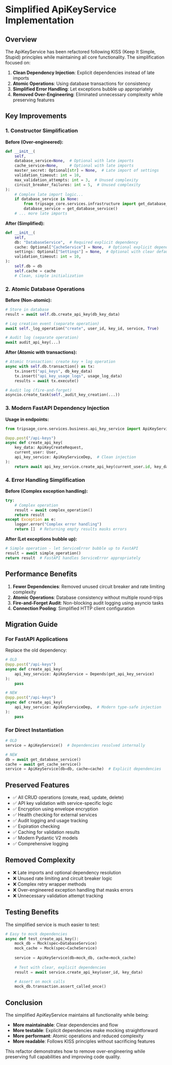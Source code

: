 # Simplified ApiKeyService Implementation

## Overview

The ApiKeyService has been refactored following KISS (Keep It Simple, Stupid) principles while maintaining all core functionality. The simplification focused on:

1. **Clean Dependency Injection**: Explicit dependencies instead of late imports
2. **Atomic Operations**: Using database transactions for consistency
3. **Simplified Error Handling**: Let exceptions bubble up appropriately
4. **Removed Over-Engineering**: Eliminated unnecessary complexity while preserving features

## Key Improvements

### 1. Constructor Simplification

**Before (Over-engineered):**
```python
def __init__(
    self,
    database_service=None,  # Optional with late imports
    cache_service=None,     # Optional with late imports
    master_secret: Optional[str] = None,  # Late import of settings
    validation_timeout: int = 10,
    max_validation_attempts: int = 3,  # Unused complexity
    circuit_breaker_failures: int = 5,  # Unused complexity
):
    # Complex late import logic...
    if database_service is None:
        from tripsage_core.services.infrastructure import get_database_service
        database_service = get_database_service()
    # ... more late imports
```

**After (Simplified):**
```python
def __init__(
    self,
    db: "DatabaseService",  # Required explicit dependency
    cache: Optional["CacheService"] = None,  # Optional explicit dependency
    settings: Optional["Settings"] = None,  # Optional with clear defaults
    validation_timeout: int = 10,
):
    self.db = db
    self.cache = cache
    # Clean, simple initialization
```

### 2. Atomic Database Operations

**Before (Non-atomic):**
```python
# Store in database
result = await self.db.create_api_key(db_key_data)

# Log creation event (separate operation)
await self._log_operation("create", user_id, key_id, service, True)

# Audit log (separate operation)
await audit_api_key(...)
```

**After (Atomic with transactions):**
```python
# Atomic transaction: create key + log operation
async with self.db.transaction() as tx:
    tx.insert("api_keys", db_key_data)
    tx.insert("api_key_usage_logs", usage_log_data)
    results = await tx.execute()

# Audit log (fire-and-forget)
asyncio.create_task(self._audit_key_creation(...))
```

### 3. Modern FastAPI Dependency Injection

**Usage in endpoints:**
```python
from tripsage_core.services.business.api_key_service import ApiKeyServiceDep

@app.post("/api-keys")
async def create_api_key(
    key_data: ApiKeyCreateRequest,
    current_user: User,
    api_key_service: ApiKeyServiceDep,  # Clean injection
):
    return await api_key_service.create_api_key(current_user.id, key_data)
```

### 4. Error Handling Simplification

**Before (Complex exception handling):**
```python
try:
    # Complex operation
    result = await complex_operation()
    return result
except Exception as e:
    logger.error("Complex error handling")
    return []  # Returning empty results masks errors
```

**After (Let exceptions bubble up):**
```python
# Simple operation - let ServiceError bubble up to FastAPI
result = await simple_operation()
return result  # FastAPI handles ServiceError appropriately
```

## Performance Benefits

1. **Fewer Dependencies**: Removed unused circuit breaker and rate limiting complexity
2. **Atomic Operations**: Database consistency without multiple round-trips
3. **Fire-and-Forget Audit**: Non-blocking audit logging using asyncio tasks
4. **Connection Pooling**: Simplified HTTP client configuration

## Migration Guide

### For FastAPI Applications

Replace the old dependency:
```python
# OLD
@app.post("/api-keys")
async def create_api_key(
    api_key_service: ApiKeyService = Depends(get_api_key_service)
):
    pass

# NEW
@app.post("/api-keys")
async def create_api_key(
    api_key_service: ApiKeyServiceDep,  # Modern type-safe injection
):
    pass
```

### For Direct Instantiation

```python
# OLD
service = ApiKeyService()  # Dependencies resolved internally

# NEW
db = await get_database_service()
cache = await get_cache_service()
service = ApiKeyService(db=db, cache=cache)  # Explicit dependencies
```

## Preserved Features

- ✅ All CRUD operations (create, read, update, delete)
- ✅ API key validation with service-specific logic
- ✅ Encryption using envelope encryption
- ✅ Health checking for external services
- ✅ Audit logging and usage tracking
- ✅ Expiration checking
- ✅ Caching for validation results
- ✅ Modern Pydantic V2 models
- ✅ Comprehensive logging

## Removed Complexity

- ❌ Late imports and optional dependency resolution
- ❌ Unused rate limiting and circuit breaker logic
- ❌ Complex retry wrapper methods
- ❌ Over-engineered exception handling that masks errors
- ❌ Unnecessary validation attempt tracking

## Testing Benefits

The simplified service is much easier to test:

```python
# Easy to mock dependencies
async def test_create_api_key():
    mock_db = Mock(spec=DatabaseService)
    mock_cache = Mock(spec=CacheService)
    
    service = ApiKeyService(db=mock_db, cache=mock_cache)
    
    # Test with clear, explicit dependencies
    result = await service.create_api_key(user_id, key_data)
    
    # Assert on mock calls
    mock_db.transaction.assert_called_once()
```

## Conclusion

The simplified ApiKeyService maintains all functionality while being:
- **More maintainable**: Clear dependencies and flow
- **More testable**: Explicit dependencies make mocking straightforward
- **More performant**: Atomic operations and reduced complexity
- **More readable**: Follows KISS principles without sacrificing features

This refactor demonstrates how to remove over-engineering while preserving full capabilities and improving code quality.